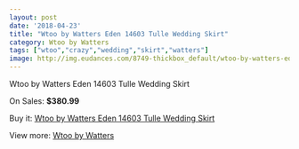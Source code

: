 ```yaml
---
layout: post
date: '2018-04-23'
title: "Wtoo by Watters Eden 14603 Tulle Wedding Skirt"
category: Wtoo by Watters
tags: ["wtoo","crazy","wedding","skirt","watters"]
image: http://img.eudances.com/8749-thickbox_default/wtoo-by-watters-eden-14603-tulle-wedding-skirt.jpg
---
```

Wtoo by Watters Eden 14603 Tulle Wedding Skirt

On Sales: **$380.99**
<a href="https://www.eudances.com/en/wtoo-by-watters/2958-wtoo-by-watters-eden-14603-tulle-wedding-skirt.html"><amp-img layout="responsive" width="600" height="600" src="//img.eudances.com/8749-thickbox_default/wtoo-by-watters-eden-14603-tulle-wedding-skirt.jpg" alt="Wtoo by Watters Eden 14603 Tulle Wedding Skirt 0" /></a>
<a href="https://www.eudances.com/en/wtoo-by-watters/2958-wtoo-by-watters-eden-14603-tulle-wedding-skirt.html"><amp-img layout="responsive" width="600" height="600" src="//img.eudances.com/8751-thickbox_default/wtoo-by-watters-eden-14603-tulle-wedding-skirt.jpg" alt="Wtoo by Watters Eden 14603 Tulle Wedding Skirt 1" /></a>
<a href="https://www.eudances.com/en/wtoo-by-watters/2958-wtoo-by-watters-eden-14603-tulle-wedding-skirt.html"><amp-img layout="responsive" width="600" height="600" src="//img.eudances.com/8750-thickbox_default/wtoo-by-watters-eden-14603-tulle-wedding-skirt.jpg" alt="Wtoo by Watters Eden 14603 Tulle Wedding Skirt 2" /></a>

Buy it: [Wtoo by Watters Eden 14603 Tulle Wedding Skirt](https://www.eudances.com/en/wtoo-by-watters/2958-wtoo-by-watters-eden-14603-tulle-wedding-skirt.html "Wtoo by Watters Eden 14603 Tulle Wedding Skirt")

View more: [Wtoo by Watters](https://www.eudances.com/en/49-wtoo-by-watters "Wtoo by Watters")